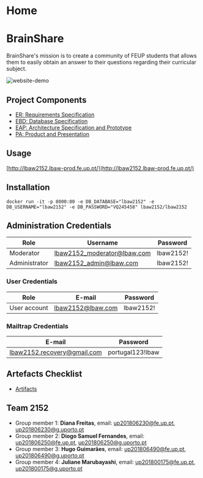 # Home 

# BrainShare

BrainShare's mission is to create a community of FEUP students that allows them to easily obtain an answer to their questions regarding their curricular subject. 

![website-demo](demo.gif)

## Project Components 
- [ER: Requirements Specification](https://github.com/dianaamfr/BrainShare/wiki/ER)
- [EBD: Database Specification](https://github.com/dianaamfr/BrainShare/wiki/EBD)
- [EAP: Architecture Specification and Prototype](https://github.com/dianaamfr/BrainShare/wiki/EAP)
- [PA: Product and Presentation](https://github.com/dianaamfr/BrainShare/wiki/PA)

## Usage
[http://lbaw2152.lbaw-prod.fe.up.pt/](http://lbaw2152.lbaw-prod.fe.up.pt/)

## Installation
```
docker run -it -p 8000:80 -e DB_DATABASE="lbaw2152" -e DB_USERNAME="lbaw2152" -e DB_PASSWORD="VQ245458" lbaw2152/lbaw2152
```

## Administration Credentials

| Role | Username | Password |
| - |-------- | -------- |
| Moderator | lbaw2152_moderator@lbaw.com | lbaw2152! |
| Administrator |lbaw2152_admin@lbaw.com    | lbaw2152! |

### User Credentials

| Role          | E-mail                  | Password  |
| ------------- | ------------------------| --------- |
| User account  | lbaw2152@lbaw.com       | lbaw2152! |

### Mailtrap Credentials

| E-mail                      | Password         |
| --------------------------- | ---------------- |
| lbaw2152.recovery@gmail.com | portugal123!lbaw |


## Artefacts Checklist
- [Artifacts](https://docs.google.com/spreadsheets/d/1tLJ6TJqvkxBjjP1zpl0U7yDk5qBW10M6wMT9zsir3n4/edit?ts=6022a2f3#gid=112353011)
## Team 2152
- Group member 1: __Diana Freitas__, email: up201806230@fe.up.pt, up201806230@g.uporto.pt  
- Group member 2: __Diogo Samuel Fernandes__, email: up201806250@fe.up.pt, up201806250@g.uporto.pt  
- Group member 3: __Hugo Guimarães__, email: up201806490@fe.up.pt, up201806490@g.uporto.pt  
- Group member 4: __Juliane Marubayashi__, email: up201800175@fe.up.pt, up201800175@g.uporto.pt  



